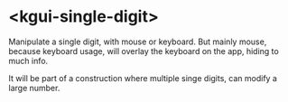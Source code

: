 # \<kgui-single-digit\>

Manipulate a single digit, with mouse or keyboard. 
But mainly mouse, because keyboard usage, will overlay the keyboard on the app, hiding to much info.

It will be part of a construction where multiple singe digits, can modify a large number.
